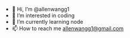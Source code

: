 - 👋 Hi, I’m @allenwangg1
- 👀 I’m interested in coding
- 🌱 I’m currently learning node
- 📫 How to reach me allenwangg1@gmail.com

<!---
allenwangg1/allenwangg1 is a ✨ special ✨ repository because its `README.md` (this file) appears on your GitHub profile.
You can click the Preview link to take a look at your changes.
--->
